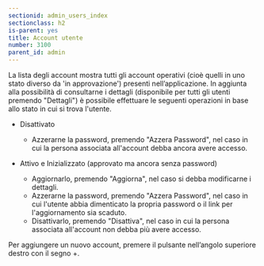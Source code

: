 ```yaml
---
sectionid: admin_users_index
sectionclass: h2
is-parent: yes
title: Account utente
number: 3100
parent_id: admin
---
```

La lista degli account mostra tutti gli account operativi (cioè quelli in uno stato diverso da 'in approvazione') presenti nell’applicazione. In aggiunta alla possibilità di consultarne i dettagli (disponibile per tutti gli utenti premendo "Dettagli") è possibile effettuare le seguenti operazioni in base allo stato in cui si trova l'utente.

- Disattivato
  - Azzerarne la password, premendo "Azzera Password", nel caso in cui la persona associata all'account debba ancora avere accesso.

- Attivo e Inizializzato (approvato ma ancora senza password)
  - Aggiornarlo, premendo "Aggiorna", nel caso si debba modificarne i dettagli.
  - Azzerarne la password, premendo "Azzera Password", nel caso in cui l'utente abbia dimenticato la propria password o il link per l'aggiornamento sia scaduto.
  - Disattivarlo, premendo "Disattiva", nel caso in cui la persona associata all'account non debba più avere accesso.

Per aggiungere un nuovo account, premere il pulsante nell’angolo superiore destro con il segno +.
